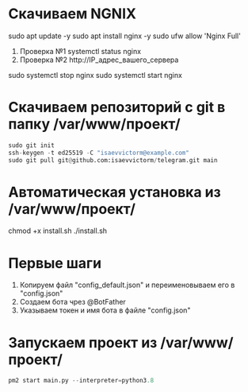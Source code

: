 # Скачиваем NGNIX
sudo apt update -y
sudo apt install nginx -y
sudo ufw allow 'Nginx Full'

1. Проверка №1
systemctl status nginx
2. Проверка №2
http://IP_адрес_вашего_сервера

sudo systemctl stop nginx
sudo systemctl start nginx

# Скачиваем репозиторий с git в папку /var/www/проект/
```python
sudo git init
ssh-keygen -t ed25519 -C "isaevvictorm@example.com"
sudo git pull git@github.com:isaevvictorm/telegram.git main
```
# Автоматическая установка из /var/www/проект/
chmod +x install.sh
./install.sh

# Первые шаги
1. Копируем файл "config_default.json" и переименовываем его в "config.json"
2. Создаем бота чрез @BotFather
3. Указываем токен и имя бота в файле "config.json"

# Запускаем проект из /var/www/проект/
```python
pm2 start main.py --interpreter=python3.8
```
